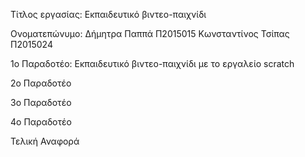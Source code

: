 Τίτλος εργασίας: Εκπαιδευτικό βιντεο-παιχνίδι

Ονοματεπώνυμο: Δήμητρα Παππά Π2015015
               Κωνσταντίνος Τσίπας Π2015024
               
1ο Παραδοτέο: Εκπαιδευτικό βιντεο-παιχνίδι με το εργαλείο scratch

2o Παραδοτέο

3ο Παραδοτέο

4ο Παραδοτέο

Τελική Αναφορά
